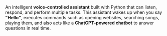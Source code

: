An intelligent **voice-controlled assistant** built with Python that can listen, respond, and perform multiple tasks. This assistant wakes up when you say **"Hello"**, executes commands such as opening websites, searching songs, playing them, and also acts like a **ChatGPT-powered chatbot** to answer questions in real time.
